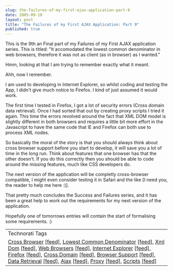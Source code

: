```yaml
---
slug: the-failures-of-my-first-ajax-application-part-9
date: 2005-09-10
layout: post
title: "The Failures of my First AJAX Application: Part 9"
published: true
---
```

This is the 9th an Final part of my Failures of my First AJAX application series.  This is titled: "It accomodated the lowest common denominator in web browsers, therefore it was not as client (as in browser) as I wanted."<p />Hmm, looking at that I am trying to remember exactly what it meant.<p />Ahh, now I remember. <p />I am used to developing in Internet Explorer, so whilst coding and testing the App, I didn't give much notice to Firefox.  I kind of just assumed it would work. <p />The first time I tested in Firefox, I got a lot of security errors (Cross domain data retrieval).  Once I had sorted that out by creating proxy scripts I tried it again.  This time the errors revolved around the fact that XML DOM model is slightly different in both browsers and requires a little bit more effort in the Javascript to have the same code that IE and Firefox can both use to process XML nodes.<p />So basically the moral of the story is that you should always think about cross browser support before you start to develop, it will save you a lot of time in the long run.   Think about features that one browser has that the other doesn't.  If you do this correctly then you should be able to code around the missing features, much like CSS developers do.<p />The next version of the application will be completly cross-browser compatible, I might even consider testing it in Safari and the like [I need you, the reader to help me here :)].<p />That pretty much concludes the Success and Failures series, and it has been a great help to work out the requirements for my next version of the application.<p />Hopefully one of tomorrows entries will contain the start of formalising some requirements. :)<p /><table class="TechnoratiHead TagHeader">
<tr><td>Technorati Tags</td></tr>
<tr class="Technorati"><td>
<a href="http://www.technorati.com/tag/Cross%20Browser" class="Tag" rel="tag">Cross Browser</a> <a href="http://feeds.technorati.com/feed/posts/tag/Cross%20Browser" class="Tag">[feed]</a>, <a href="http://www.technorati.com/tag/Lowest%20Common%20Denominator" class="Tag" rel="tag">Lowest Common Denominator</a> <a href="http://feeds.technorati.com/feed/posts/tag/Lowest%20Common%20Denominator" class="Tag">[feed]</a>, <a href="http://www.technorati.com/tag/Xml%20Dom" class="Tag" rel="tag">Xml Dom</a> <a href="http://feeds.technorati.com/feed/posts/tag/Xml%20Dom" class="Tag">[feed]</a>, <a href="http://www.technorati.com/tag/Web%20Browsers" class="Tag" rel="tag">Web Browsers</a> <a href="http://feeds.technorati.com/feed/posts/tag/Web%20Browsers" class="Tag">[feed]</a>, <a href="http://www.technorati.com/tag/Internet%20Explorer" class="Tag" rel="tag">Internet Explorer</a> <a href="http://feeds.technorati.com/feed/posts/tag/Internet%20Explorer" class="Tag">[feed]</a>, <a href="http://www.technorati.com/tag/Firefox" class="Tag" rel="tag">Firefox</a> <a href="http://feeds.technorati.com/feed/posts/tag/Firefox" class="Tag">[feed]</a>, <a href="http://www.technorati.com/tag/Cross%20Domain" class="Tag" rel="tag">Cross Domain</a> <a href="http://feeds.technorati.com/feed/posts/tag/Cross%20Domain" class="Tag">[feed]</a>, <a href="http://www.technorati.com/tag/Browser%20Support" class="Tag" rel="tag">Browser Support</a> <a href="http://feeds.technorati.com/feed/posts/tag/Browser%20Support" class="Tag">[feed]</a>, <a href="http://www.technorati.com/tag/Data%20Retrieval" class="Tag" rel="tag">Data Retrieval</a> <a href="http://feeds.technorati.com/feed/posts/tag/Data%20Retrieval" class="Tag">[feed]</a>, <a href="http://www.technorati.com/tag/Ajax" class="Tag" rel="tag">Ajax</a> <a href="http://feeds.technorati.com/feed/posts/tag/Ajax" class="Tag">[feed]</a>, <a href="http://www.technorati.com/tag/Proxy" class="Tag" rel="tag">Proxy</a> <a href="http://feeds.technorati.com/feed/posts/tag/Proxy" class="Tag">[feed]</a>, <a href="http://www.technorati.com/tag/Scripts" class="Tag" rel="tag">Scripts</a> <a href="http://feeds.technorati.com/feed/posts/tag/Scripts" class="Tag">[feed]</a>
</td></tr>
</table><div class="blogger-post-footer"><img class="posterous_download_image" src="https://blogger.googleusercontent.com/tracker/8109338-112639086985927672?l=www.kinlan.co.uk%2Findex.html" height="1" alt="" width="1" /></div>

